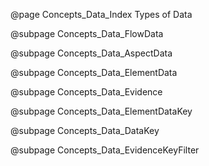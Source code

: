 @page Concepts_Data_Index Types of Data

@subpage Concepts_Data_FlowData

@subpage Concepts_Data_AspectData

@subpage Concepts_Data_ElementData

@subpage Concepts_Data_Evidence

@subpage Concepts_Data_ElementDataKey

@subpage Concepts_Data_DataKey

@subpage Concepts_Data_EvidenceKeyFilter
